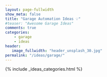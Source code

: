 ```yaml
---
layout: page-fullwidth
show_meta: false
title: "Garage Automation Ideas 💡"
#teaser: "Awesome Garage Ideas"
comments: true
categories:
    - garage
    - ideas
header:
   image_fullwidth: "header_unsplash_30.jpg"
permalink: "/ideas/garage/"
---
```


{% include _ideas_categories.html %}